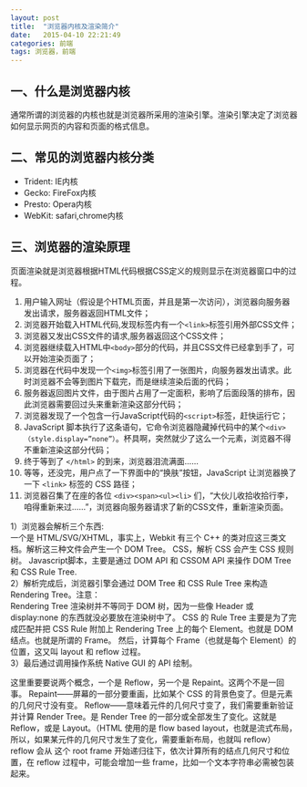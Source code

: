 ```yaml
---
layout: post
title:  "浏览器内核及渲染简介"
date:   2015-04-10 22:21:49
categories: 前端
tags: 浏览器，前端
---
```



## 一、什么是浏览器内核
通常所谓的浏览器的内核也就是浏览器所采用的渲染引擎。渲染引擎决定了浏览器如何显示网页的内容和页面的格式信息。

## 二、常见的浏览器内核分类
* Trident: IE内核
* Gecko: FireFox内核
* Presto: Opera内核
* WebKit: safari,chrome内核

## 三、浏览器的渲染原理
页面渲染就是浏览器根据HTML代码根据CSS定义的规则显示在浏览器窗口中的过程。  

1. 用户输入网址（假设是个HTML页面，并且是第一次访问），浏览器向服务器发出请求，服务器返回HTML文件；
2. 浏览器开始载入HTML代码,发现<head>标签内有一个`<link>`标签引用外部CSS文件；
3. 浏览器又发出CSS文件的请求,服务器返回这个CSS文件；
4. 浏览器继续载入HTML中`<body>`部分的代码，并且CSS文件已经拿到手了，可以开始渲染页面了；
5. 浏览器在代码中发现一个`<img>`标签引用了一张图片，向服务器发出请求。此时浏览器不会等到图片下载完，而是继续渲染后面的代码；
6. 服务器返回图片文件，由于图片占用了一定面积，影响了后面段落的排布，因此浏览器需要回过头来重新渲染这部分代码；
7. 浏览器发现了一个包含一行JavaScript代码的`<script>`标签，赶快运行它；
8. JavaScript 脚本执行了这条语句，它命令浏览器隐藏掉代码中的某个`<div>（style.display=”none”）`。杯具啊，突然就少了这么一个元素，浏览器不得不重新渲染这部分代码；
9. 终于等到了 `</html>` 的到来，浏览器泪流满面……
10. 等等，还没完，用户点了一下界面中的“换肤”按钮，JavaScript 让浏览器换了一下 `<link>` 标签的 CSS 路径；
11. 浏览器召集了在座的各位 `<div><span><ul><li>` 们，“大伙儿收拾收拾行李，咱得重新来过……”，浏览器向服务器请求了新的CSS文件，重新渲染页面。

1）浏览器会解析三个东西:  
一个是 HTML/SVG/XHTML，事实上，Webkit 有三个 C++ 的类对应这三类文档。解析这三种文件会产生一个 DOM Tree。
CSS，解析 CSS 会产生 CSS 规则树。
Javascript脚本，主要是通过 DOM API 和 CSSOM API 来操作 DOM Tree 和 CSS Rule Tree.  
2）解析完成后，浏览器引擎会通过 DOM Tree 和 CSS Rule Tree 来构造 Rendering Tree。注意：  
Rendering Tree 渲染树并不等同于 DOM 树，因为一些像 Header 或 display:none 的东西就没必要放在渲染树中了。
CSS 的 Rule Tree 主要是为了完成匹配并把 CSS Rule 附加上 Rendering Tree 上的每个 Element。也就是 DOM 结点。也就是所谓的 Frame。
然后，计算每个 Frame（也就是每个 Element）的位置，这又叫 layout 和 reflow 过程。  
3）最后通过调用操作系统 Native GUI 的 API 绘制。  

这里重要要说两个概念，一个是 Reflow，另一个是 Repaint。这两个不是一回事。
Repaint——屏幕的一部分要重画，比如某个 CSS 的背景色变了。但是元素的几何尺寸没有变。
Reflow——意味着元件的几何尺寸变了，我们需要重新验证并计算 Render Tree。是 Render Tree 的一部分或全部发生了变化。这就是 Reflow，或是 Layout。（HTML 使用的是 flow based layout，也就是流式布局，所以，如果某元件的几何尺寸发生了变化，需要重新布局，也就叫 reflow）reflow 会从 <html> 这个 root frame 开始递归往下，依次计算所有的结点几何尺寸和位置，在 reflow 过程中，可能会增加一些 frame，比如一个文本字符串必需被包装起来。
